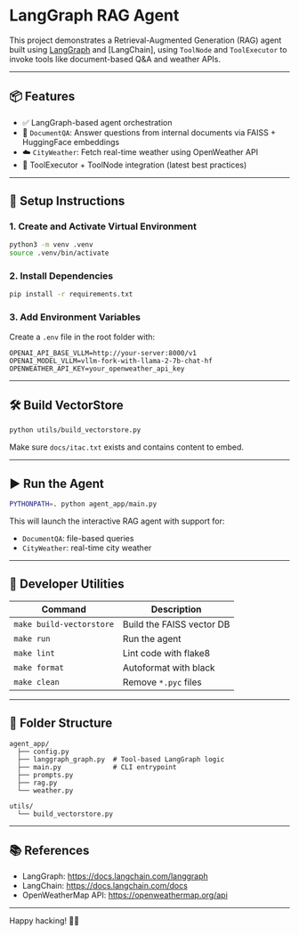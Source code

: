 # LangGraph RAG Agent

This project demonstrates a Retrieval-Augmented Generation (RAG) agent built using [LangGraph](https://docs.langchain.com/langgraph/) and [LangChain], using `ToolNode` and `ToolExecutor` to invoke tools like document-based Q&A and weather APIs.

---

## 📦 Features

- ✅ LangGraph-based agent orchestration
- 📄 `DocumentQA`: Answer questions from internal documents via FAISS + HuggingFace embeddings
- ☁️ `CityWeather`: Fetch real-time weather using OpenWeather API
- 🔧 ToolExecutor + ToolNode integration (latest best practices)

---

## 🚀 Setup Instructions

### 1. Create and Activate Virtual Environment

```bash
python3 -m venv .venv
source .venv/bin/activate
```

### 2. Install Dependencies

```bash
pip install -r requirements.txt
```

### 3. Add Environment Variables

Create a `.env` file in the root folder with:

```env
OPENAI_API_BASE_VLLM=http://your-server:8000/v1
OPENAI_MODEL_VLLM=vllm-fork-with-llama-2-7b-chat-hf
OPENWEATHER_API_KEY=your_openweather_api_key
```

---

## 🛠 Build VectorStore

```bash
python utils/build_vectorstore.py
```

Make sure `docs/itac.txt` exists and contains content to embed.

---

## ▶️ Run the Agent

```bash
PYTHONPATH=. python agent_app/main.py
```

This will launch the interactive RAG agent with support for:
- `DocumentQA`: file-based queries
- `CityWeather`: real-time city weather

---

## 🧹 Developer Utilities

| Command         | Description                  |
|----------------|------------------------------|
| `make build-vectorstore` | Build the FAISS vector DB |
| `make run`              | Run the agent             |
| `make lint`             | Lint code with flake8     |
| `make format`           | Autoformat with black     |
| `make clean`            | Remove `*.pyc` files      |

---

## 📁 Folder Structure

```
agent_app/
  ├── config.py
  ├── langgraph_graph.py  # Tool-based LangGraph logic
  ├── main.py             # CLI entrypoint
  ├── prompts.py
  ├── rag.py
  └── weather.py

utils/
  └── build_vectorstore.py
```

---

## 📚 References

- LangGraph: https://docs.langchain.com/langgraph
- LangChain: https://docs.langchain.com/docs
- OpenWeatherMap API: https://openweathermap.org/api

---

Happy hacking! 🔧🧠
